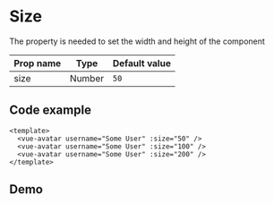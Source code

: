 <script setup>
import VueAvatar from '../../src/VueAvatar.vue'
</script>
# Size
The property is needed to set the width and height of the component

| Prop name | Type   | Default value |
|-----------|--------|---------------|
| size      | Number | `50`          |

## Code example

```vue
<template>
  <vue-avatar username="Some User" :size="50" />
  <vue-avatar username="Some User" :size="100" />
  <vue-avatar username="Some User" :size="200" />
</template>
```
## Demo
<div style="padding: 16px 0; display: flex;gap: 8px;align-items: flex-end">
<vue-avatar username="Some User" :size="50" />
  <vue-avatar username="Some User" :size="100" />
  <vue-avatar username="Some User" :size="200" />
</div>
